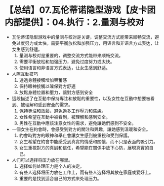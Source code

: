 # 【总结】07.瓦伦蒂诺隐型游戏【皮卡团内部提供】：04.执行：2.量测与校对

-   瓦伦蒂诺隐型游戏中的量测与校对是关键，调整交流方式能带来顺畅交流，避免过度努力或太快。需要平衡放松和加强压力，用语言和非语言方式表达，让女生感到舒适。
    1.  量测与校对是重要的，调整交流方式能带来顺畅交流。
    2.  需要平衡放松和加强压力，避免过度努力或太快。
    3.  使用语言和非语言方式表达，让女生感到舒适。
-   人際互動技巧
    1.  透過身體接觸增加興奮感
    2.  保持眼神接觸以確保對方舒適
    3.  放鬆身體位置和壓力，讓對方感到安全
-   這段描述了在互動中保持專注和放鬆的重要性，以及女性在互動中想要被看到、被理解和感到安全的需求。
    1.  保持專注和放鬆，避免過多工作壓力和焦慮。
    2.  女性希望在互動中被看到，被理解和感到安全。
    3.  男性在互動中應該注意女性的需求，避免讓她們感到不安全。
-   一個女生在約會時，會感受到對方的關注和興趣，讓她感到溫暖和安全。
    1.  約會時對方的眼神和舉止會讓女生感到被重視和受到保護。
    2.  女生希望在約會中能感受到真實的情感和關懷，而不只是表面的吸引力。
    3.  女生重視對方的真誠和信任，希望能在關係中放下心防，展現真實的自己。
-   人们可以选择将压力放在哪里。
    1.  选择如何处理压力是个人的决定。
    2.  有些人选择将压力放在工作上，而有些人选择将其放在家庭或爱好上。
    3.  重要的是找到适合自己的方式来处理压力。